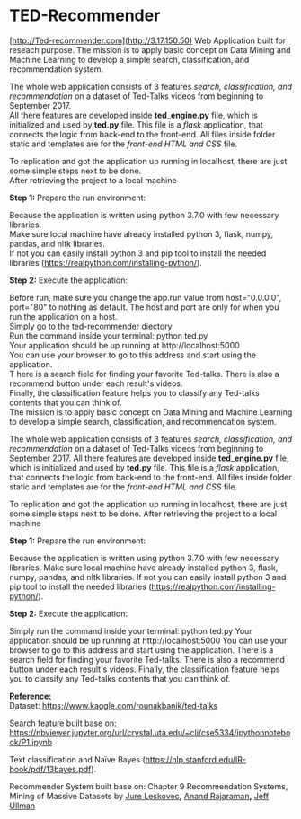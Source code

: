 # TED-Recommender
[http://Ted-recommender.com](http://3.17.150.50)
Web Application built for reseach purpose. 
The mission is to apply basic concept on Data Mining and Machine Learning to develop a simple search, classification, and recommendation system. <br/>


The whole web application consists of 3 features *search, classification, and recommendation* on a dataset of Ted-Talks videos from beginning to September 2017. <br />
All there features are developed inside **ted_engine.py** file, which is initialized and used by **ted.py** file. This file is a *flask* application, that connects the logic from back-end to the front-end. All files inside folder static and templates are for the *front-end HTML and CSS*  file.<br />

To replication and got the application up running in localhost, there are just some simple steps next to be done.<br />
After retrieving the project to a local machine <br />

**Step 1:**  Prepare the run environment:<br />

Because the application is written using python 3.7.0 with few necessary libraries. <br />
Make sure local machine have already installed python 3, flask, numpy, pandas, and nltk libraries. <br />
If not you can easily install python 3 and pip tool to install the needed libraries (https://realpython.com/installing-python/).<br />

**Step 2:** Execute the application:<br />

Before run, make sure you change the app.run value from host="0.0.0.0", port="80" to nothing as default. The host and port are only for when you run the application on a host.<br />
Simply go to the ted-recommender diectory <br />
Run the command inside your terminal: python ted.py <br />
Your application should be up running at http://localhost:5000 <br />
You can use your browser to go to this address and start using the application. <br />
T
here is a search field for finding your favorite Ted-talks. There is also a recommend button under each result's videos. <br />
Finally, the classification feature helps you to classify any Ted-talks contents that you can think of. <br />
The mission is to apply basic concept on Data Mining and Machine Learning to develop a simple search, classification, and recommendation system. 



The whole web application consists of 3 features *search, classification, and recommendation* on a dataset of Ted-Talks videos from beginning to September 2017. 
All there features are developed inside **ted_engine.py** file, which is initialized and used by **ted.py** file. This file is a *flask* application, that connects the logic from back-end to the front-end. All files inside folder static and templates are for the *front-end HTML and CSS*  file.

To replication and got the application up running in localhost, there are just some simple steps next to be done.
After retrieving the project to a local machine 

**Step 1:**  Prepare the run environment:

Because the application is written using python 3.7.0 with few necessary libraries. Make sure local machine have already installed python 3, flask, numpy, pandas, and nltk libraries. If not you can easily install python 3 and pip tool to install the needed libraries (https://realpython.com/installing-python/).

**Step 2:** Execute the application:

Simply run the command inside your terminal: python ted.py 
Your application should be up running at http://localhost:5000 
You can use your browser to go to this address and start using the application. There is a search field for finding your favorite Ted-talks. There is also a recommend button under each result's videos. Finally, the classification feature helps you to classify any Ted-talks contents that you can think of. 



<u>**Reference:**</u><br />
Dataset: https://www.kaggle.com/rounakbanik/ted-talks <br />

Search feature built base on: https://nbviewer.jupyter.org/url/crystal.uta.edu/~cli/cse5334/ipythonnotebook/P1.ipynb

Text classification and Naïve Bayes (<https://nlp.stanford.edu/IR-book/pdf/13bayes.pdf>).

Recommender System built base on: Chapter 9 Recommendation Systems, Mining of Massive Datasets by [Jure Leskovec](http://cs.stanford.edu/~jure/)**,** [Anand Rajaraman](https://twitter.com/anand_raj)**,** [Jeff Ullman](http://infolab.stanford.edu/~ullman/)

